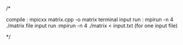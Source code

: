 /*

 
   compile : mpicxx matrix.cpp -o matrix
   terminal input
   run     : mpirun -n 4 ./matrix
   file input
   run     :mpirun -n 4 ./matrix < input.txt (for one input file)

*/

